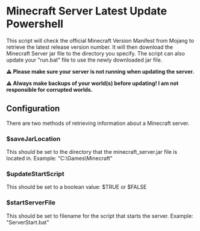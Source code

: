 # Minecraft Server Latest Update Powershell

This script will check the official Minecraft Version Manifest from Mojang to retrieve the latest release version number. It will then download the Minecraft Server jar file to the directory you specify. The script can also update your "run.bat" file to use the newly downloaded jar file.

**:warning: Please make sure your server is not running when updating the server.**

**:warning: Always make backups of your world(s) before updating! I am not responsible for corrupted worlds.**

## Configuration

There are two methods of retrieving information about a Minecraft server.

### $saveJarLocation
This should be set to the directory that the minecraft_server.jar file is located in.
Example: "C:\Games\Minecraft\"

### $updateStartScript
This should be set to a boolean value: $TRUE or $FALSE

### $startServerFile
This should be set to filename for the script that starts the server.
Example: "ServerStart.bat"
